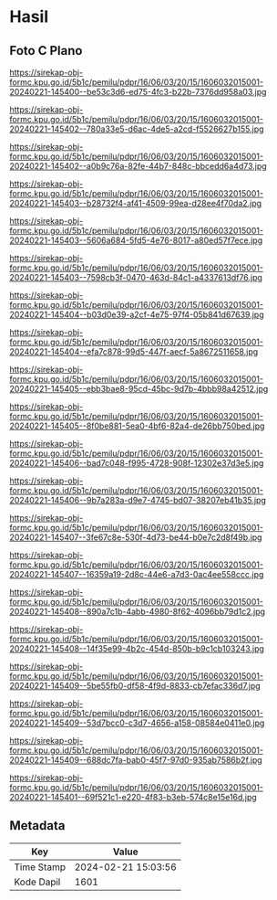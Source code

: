 # Hasil

## Foto C Plano

https://sirekap-obj-formc.kpu.go.id/5b1c/pemilu/pdpr/16/06/03/20/15/1606032015001-20240221-145400--be53c3d6-ed75-4fc3-b22b-7376dd958a03.jpg

https://sirekap-obj-formc.kpu.go.id/5b1c/pemilu/pdpr/16/06/03/20/15/1606032015001-20240221-145402--780a33e5-d6ac-4de5-a2cd-f5526627b155.jpg

https://sirekap-obj-formc.kpu.go.id/5b1c/pemilu/pdpr/16/06/03/20/15/1606032015001-20240221-145402--a0b9c76a-82fe-44b7-848c-bbcedd6a4d73.jpg

https://sirekap-obj-formc.kpu.go.id/5b1c/pemilu/pdpr/16/06/03/20/15/1606032015001-20240221-145403--b28732f4-af41-4509-99ea-d28ee4f70da2.jpg

https://sirekap-obj-formc.kpu.go.id/5b1c/pemilu/pdpr/16/06/03/20/15/1606032015001-20240221-145403--5606a684-5fd5-4e76-8017-a80ed57f7ece.jpg

https://sirekap-obj-formc.kpu.go.id/5b1c/pemilu/pdpr/16/06/03/20/15/1606032015001-20240221-145403--7598cb3f-0470-463d-84c1-a4337613df76.jpg

https://sirekap-obj-formc.kpu.go.id/5b1c/pemilu/pdpr/16/06/03/20/15/1606032015001-20240221-145404--b03d0e39-a2cf-4e75-97f4-05b841d67639.jpg

https://sirekap-obj-formc.kpu.go.id/5b1c/pemilu/pdpr/16/06/03/20/15/1606032015001-20240221-145404--efa7c878-99d5-447f-aecf-5a8672511658.jpg

https://sirekap-obj-formc.kpu.go.id/5b1c/pemilu/pdpr/16/06/03/20/15/1606032015001-20240221-145405--ebb3bae8-95cd-45bc-9d7b-4bbb98a42512.jpg

https://sirekap-obj-formc.kpu.go.id/5b1c/pemilu/pdpr/16/06/03/20/15/1606032015001-20240221-145405--8f0be881-5ea0-4bf6-82a4-de26bb750bed.jpg

https://sirekap-obj-formc.kpu.go.id/5b1c/pemilu/pdpr/16/06/03/20/15/1606032015001-20240221-145406--bad7c048-f995-4728-908f-12302e37d3e5.jpg

https://sirekap-obj-formc.kpu.go.id/5b1c/pemilu/pdpr/16/06/03/20/15/1606032015001-20240221-145406--9b7a283a-d9e7-4745-bd07-38207eb41b35.jpg

https://sirekap-obj-formc.kpu.go.id/5b1c/pemilu/pdpr/16/06/03/20/15/1606032015001-20240221-145407--3fe67c8e-530f-4d73-be44-b0e7c2d8f49b.jpg

https://sirekap-obj-formc.kpu.go.id/5b1c/pemilu/pdpr/16/06/03/20/15/1606032015001-20240221-145407--16359a19-2d8c-44e6-a7d3-0ac4ee558ccc.jpg

https://sirekap-obj-formc.kpu.go.id/5b1c/pemilu/pdpr/16/06/03/20/15/1606032015001-20240221-145408--890a7c1b-4abb-4980-8f62-4096bb79d1c2.jpg

https://sirekap-obj-formc.kpu.go.id/5b1c/pemilu/pdpr/16/06/03/20/15/1606032015001-20240221-145408--14f35e99-4b2c-454d-850b-b9c1cb103243.jpg

https://sirekap-obj-formc.kpu.go.id/5b1c/pemilu/pdpr/16/06/03/20/15/1606032015001-20240221-145409--5be55fb0-df58-4f9d-8833-cb7efac336d7.jpg

https://sirekap-obj-formc.kpu.go.id/5b1c/pemilu/pdpr/16/06/03/20/15/1606032015001-20240221-145409--53d7bcc0-c3d7-4656-a158-08584e0411e0.jpg

https://sirekap-obj-formc.kpu.go.id/5b1c/pemilu/pdpr/16/06/03/20/15/1606032015001-20240221-145409--688dc7fa-bab0-45f7-97d0-935ab7586b2f.jpg

https://sirekap-obj-formc.kpu.go.id/5b1c/pemilu/pdpr/16/06/03/20/15/1606032015001-20240221-145401--69f521c1-e220-4f83-b3eb-574c8e15e16d.jpg


## Metadata

| Key        | Value               |
| ---------- | ------------------- |
| Time Stamp | 2024-02-21 15:03:56 |
| Kode Dapil | 1601                |



